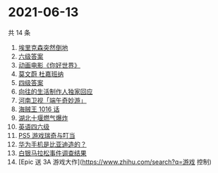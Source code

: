 # 2021-06-13

共 14 条

<!-- BEGIN -->
<!-- 最后更新时间 Sun Jun 13 2021 16:06:04 GMT+0800 (China Standard Time) -->

1. [埃里克森突然倒地](https://www.zhihu.com/search?q=埃里克森)
2. [六级答案](https://www.zhihu.com/search?q=六级答案)
3. [动画电影《你好世界》](https://www.zhihu.com/search?q=你好世界)
4. [莫文蔚 杜嘉班纳](https://www.zhihu.com/search?q=莫文蔚)
5. [四级答案](https://www.zhihu.com/search?q=四级答案)
6. [向往的生活制作人独家回应](https://www.zhihu.com/search?q=向往的生活)
7. [河南卫视「端午奇妙游」](https://www.zhihu.com/search?q=端午奇妙游)
8. [海贼王 1016 话](https://www.zhihu.com/search?q=海贼王)
9. [湖北十堰燃气爆炸](https://www.zhihu.com/search?q=十堰燃气爆炸)
10. [英语四六级](https://www.zhihu.com/search?q=四六级)
11. [PS5 游戏瑞奇与叮当](https://www.zhihu.com/search?q=瑞奇与叮当)
12. [华为手机是比亚迪造的？](https://www.zhihu.com/search?q=华为手机)
13. [白银马拉松事件调查结果](https://www.zhihu.com/search?q=甘肃白银马拉松)
14. [Epic 送 3A 游戏大作](https://www.zhihu.com/search?q=游戏 控制)

<!-- END -->
